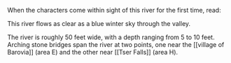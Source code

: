 When the characters come within sight of this river for the first time, read:

This river flows as clear as a blue winter sky through the valley.

The river is roughly 50 feet wide, with a depth ranging from 5 to 10 feet. Arching stone bridges span the river at two points, one near the [[village of Barovia]] (area E) and the other near [[Tser Falls]] (area H).